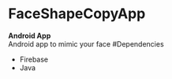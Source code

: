 # FaceShapeCopyApp 
**Android App**<br/>
Android app to mimic your face
#Dependencies
* Firebase
* Java
